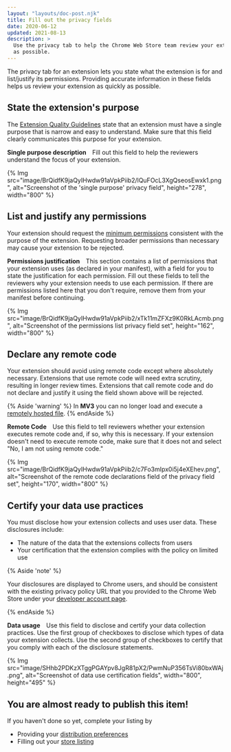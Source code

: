 ```yaml
---
layout: "layouts/doc-post.njk"
title: Fill out the privacy fields
date: 2020-06-12
updated: 2021-08-13
description: >
  Use the privacy tab to help the Chrome Web Store team review your extension as quickly
  as possible.
---
```


The privacy tab for an extension lets you state what the extension is for and list/justify its
permissions. Providing accurate information in these fields helps us review your extension as
quickly as possible.

## State the extension's purpose

The [Extension Quality Guidelines][extension-policies] state that an extension must have a single purpose that is
narrow and easy to understand. Make sure that this field clearly communicates this purpose for your
extension.

**Single purpose description**&emsp;Fill out this field to help the reviewers understand the focus of
your extension.

{% Img src="image/BrQidfK9jaQyIHwdw91aVpkPiib2/lQuFOcL3XgQseosEwxk1.png",
       alt="Screenshot of the 'single purpose' privacy field",
       height="278", width="800" %}

## List and justify any permissions

Your extension should request the [minimum permissions][minimum-permissions] consistent with the purpose of the
extension. Requesting broader permissions than necessary may cause your extension to be rejected.

**Permissions justification**&emsp;This section contains a list of permissions that your extension uses (as
declared in your manifest), with a field for you to state the justification for each permission.
Fill out these fields to tell the reviewers why your extension needs to use each permission. If
there are permissions listed here that you don't require, remove them from your manifest before
continuing.

{% Img src="image/BrQidfK9jaQyIHwdw91aVpkPiib2/xTk11mZFXz9K0RkLAcmb.png",
       alt="Screenshot of the permissions list privacy field set",
       height="162", width="800" %}

## Declare any remote code

Your extension should avoid using remote code except where absolutely necessary. Extensions that use
remote code will need extra scrutiny, resulting in longer review times. Extensions that call remote
code and do not declare and justify it using the field shown above will be rejected.

{% Aside 'warning' %}
In **MV3** you can no longer load and execute a [remotely hosted file][remote-code].
{% endAside %}

**Remote Code**&emsp;Use this field to tell reviewers whether your extension executes remote code and, if
so, why this is necessary. If your extension doesn't need to execute remote code, make sure that it
does not and select "No, I am not using remote code."

{% Img src="image/BrQidfK9jaQyIHwdw91aVpkPiib2/c7Fo3mIpx0i5j4eXEhev.png",
       alt="Screenshot of the remote code declarations field of the privacy field set",
       height="170", width="800" %}

## Certify your data use practices

You must disclose how your extension collects and uses user data. These disclosures include:

* The nature of the data that the extensions collects from users
* Your certification that the extension complies with the policy on limited use

{% Aside 'note' %}

Your disclosures are displayed to Chrome users, and should be consistent with the existing privacy policy URL that you provided to the Chrome Web Store under your [developer account page][setup-account].

{% endAside %}

**Data usage**&emsp;Use this field to disclose and certify your data collection practices. Use the first
group of checkboxes to disclose which types of data your extension collects. Use the second group of
checkboxes to certify that you comply with each of the disclosure statements.

{% Img src="image/SHhb2PDKzXTggPGAYpv8JgR81pX2/PwmNuP356TsVi80bxWAj.png", alt="Screenshot of data
use certification fields", width="800", height="495" %}

## You are almost ready to publish this item!

If you haven't done so yet, complete your listing by 
-  Providing your [distribution preferences][distribution]
-  Filling out your [store listing][listing]


[distribution]: /docs/webstore/cws-dashboard-distribution/
[extension-policies]: /docs/webstore/program_policies/#extensions
[listing]: /docs/webstore/cws-dashboard-listing/
[minimum-permissions]: /docs/extensions/mv3/security/#permissions
[remote-code]: /docs/extensions/mv3/intro/mv3-overview/#remotely-hosted-code
[setup-account]: /docs/webstore/publish#setup-a-developer-account

